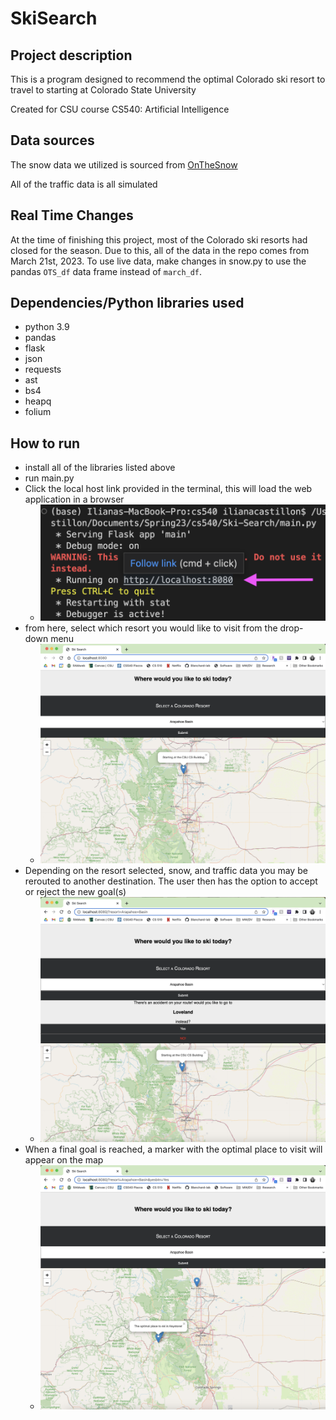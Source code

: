 # SkiSearch

## Project description  
This is a program designed to recommend the optimal Colorado ski resort to travel to starting at Colorado State University

Created for CSU course CS540: Artificial Intelligence

## Data sources
The snow data we utilized is sourced from [OnTheSnow](https://www.onthesnow.com/colorado/skireport)

All of the traffic data is all simulated

## Real Time Changes 
At the time of finishing this project, most of the Colorado ski resorts had closed for the season. Due to this, all of the data in the repo comes from March 21st, 2023. To use live data, make changes in snow.py to use the pandas <code>OTS_df</code> data frame instead of <code>march_df</code>. 

## Dependencies/Python libraries used
- python 3.9
- pandas 
- flask
- json
- requests
- ast
- bs4
- heapq
- folium

## How to run 
- install all of the libraries listed above
- run main.py
- Click the local host link provided in the terminal, this will load the web application in a browser 
  - ![localhost](localhost.png)
- from here, select which resort you would like to visit from the drop-down menu
  - ![question](question.png)
- Depending on the resort selected, snow, and traffic data you may be rerouted to another destination. The user then has the option to accept or reject the new goal(s)
  - ![reroute](reroute.png)
- When a final goal is reached, a marker with the optimal place to visit will appear on the map
  - ![goal](goal.png)
